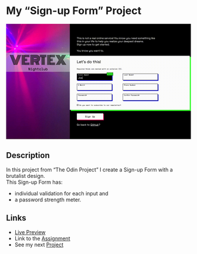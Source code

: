 # My “Sign-up Form” Project
![preview gif](./media/prev.gif) 

## Description
In this project from “The Odin Project” I create a Sign-up Form with a brutalist design. <br>
This Sign-up Form has:
- individual validation for each input and
- a password strength meter.

## Links
- [Live Preview](https://tomsoerr.github.io/odin-sign-up-form/)
- Link to the [Assignment](https://www.theodinproject.com/lessons/node-path-intermediate-html-and-css-sign-up-form)
- See my next [Project](https://github.com/TomSoerr/odin-admin-dashboard)
